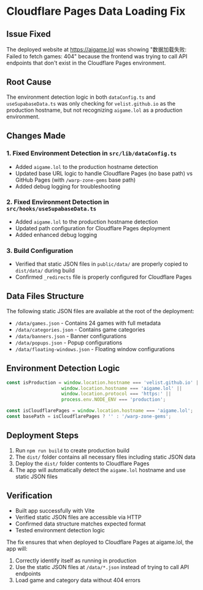 # Cloudflare Pages Data Loading Fix

## Issue Fixed
The deployed website at https://aigame.lol was showing "数据加载失败: Failed to fetch games: 404" because the frontend was trying to call API endpoints that don't exist in the Cloudflare Pages environment.

## Root Cause
The environment detection logic in both `dataConfig.ts` and `useSupabaseData.ts` was only checking for `velist.github.io` as the production hostname, but not recognizing `aigame.lol` as a production environment.

## Changes Made

### 1. Fixed Environment Detection in `src/lib/dataConfig.ts`
- Added `aigame.lol` to the production hostname detection
- Updated base URL logic to handle Cloudflare Pages (no base path) vs GitHub Pages (with `/warp-zone-gems` base path)
- Added debug logging for troubleshooting

### 2. Fixed Environment Detection in `src/hooks/useSupabaseData.ts`  
- Added `aigame.lol` to the production hostname detection
- Updated path configuration for Cloudflare Pages deployment
- Added enhanced debug logging

### 3. Build Configuration
- Verified that static JSON files in `public/data/` are properly copied to `dist/data/` during build
- Confirmed `_redirects` file is properly configured for Cloudflare Pages

## Data Files Structure
The following static JSON files are available at the root of the deployment:
- `/data/games.json` - Contains 24 games with full metadata
- `/data/categories.json` - Contains game categories
- `/data/banners.json` - Banner configurations
- `/data/popups.json` - Popup configurations
- `/data/floating-windows.json` - Floating window configurations

## Environment Detection Logic
```javascript
const isProduction = window.location.hostname === 'velist.github.io' || 
                    window.location.hostname === 'aigame.lol' ||
                    window.location.protocol === 'https:' ||
                    process.env.NODE_ENV === 'production';

const isCloudflarePages = window.location.hostname === 'aigame.lol';
const basePath = isCloudflarePages ? '' : '/warp-zone-gems';
```

## Deployment Steps
1. Run `npm run build` to create production build
2. The `dist/` folder contains all necessary files including static JSON data
3. Deploy the `dist/` folder contents to Cloudflare Pages
4. The app will automatically detect the `aigame.lol` hostname and use static JSON files

## Verification
- Built app successfully with Vite
- Verified static JSON files are accessible via HTTP
- Confirmed data structure matches expected format
- Tested environment detection logic

The fix ensures that when deployed to Cloudflare Pages at aigame.lol, the app will:
1. Correctly identify itself as running in production
2. Use the static JSON files at `/data/*.json` instead of trying to call API endpoints
3. Load game and category data without 404 errors